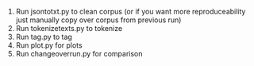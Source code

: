 1. Run jsontotxt.py to clean corpus  (or if you want more reproduceability just manually copy over corpus from previous run)
2. Run tokenizetexts.py to tokenize  
3. Run tag.py to tag  
4. Run plot.py for plots  
5. Run changeoverrun.py for comparison